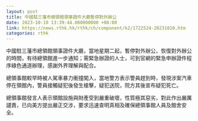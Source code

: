 ```yaml
---
layout: post
title: 中國駐三藩市總領館領事證件大廳暫停對外辦公
date: 2023-10-10 13:39:44.000000000 +08:00
link: https://news.rthk.hk/rthk/ch/component/k2/1722524-20231010.htm
categories: rthk
---
```


中國駐三藩市總領館領事證件大廳，當地星期二起，暫停對外辦公，恢復對外辦公的時間，有待總領館進一步通知；需緊急辦證的人士，可到官網的緊急申辦證件程序綠色通道辦理，感謝外界理解與配合。

總領事館較早時被人駕車暴力衝撞闖入，當地警方表示警員趕到時，發現涉案汽車停在領館內，警員接觸疑犯後發生槍擊，疑犯送院，院方其後宣布疑犯死亡。

總領事館發言人表示領館設施與財產受到嚴重破壞，性質極其惡劣，對此作出嚴厲譴責，已向美方提出嚴正交涉，要求迅速查明真相及確保總領事館人員及館舍安全。
